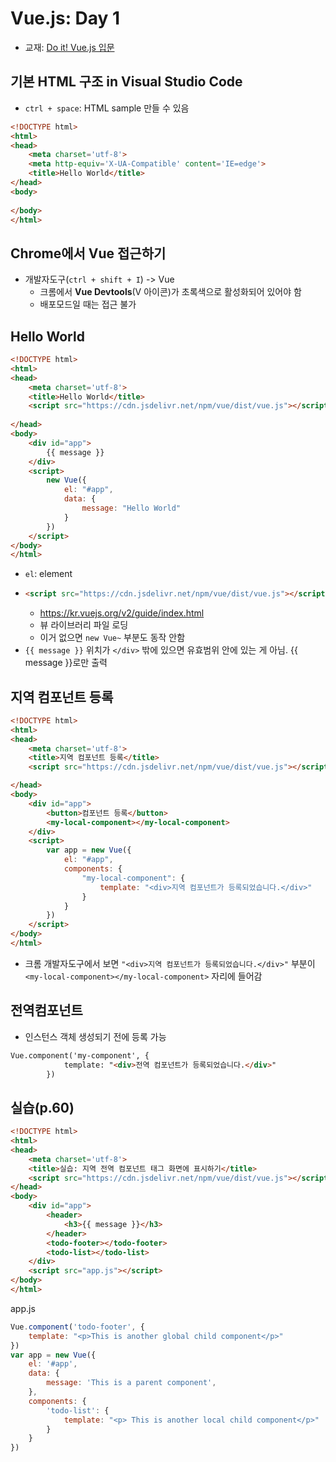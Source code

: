 # Vue.js: Day 1
- 교재: [Do it! Vue.js 입문](http://www.yes24.com/Product/Goods/58206961)

## 기본 HTML 구조 in Visual Studio Code
- `ctrl + space`: HTML sample 만들 수 있음
```html
<!DOCTYPE html>
<html>
<head>
    <meta charset='utf-8'>
    <meta http-equiv='X-UA-Compatible' content='IE=edge'>
    <title>Hello World</title>
</head>
<body>
    
</body>
</html>
```

## Chrome에서 Vue 접근하기
- 개발자도구(`ctrl + shift + I`) -> Vue
    - 크롬에서 **Vue Devtools**(V 아이콘)가 초록색으로 활성화되어 있어야 함
    - 배포모드일 때는 접근 불가

## Hello World
```html
<!DOCTYPE html>
<html>
<head>
    <meta charset='utf-8'>
    <title>Hello World</title>
    <script src="https://cdn.jsdelivr.net/npm/vue/dist/vue.js"></script>
    
</head>
<body>
    <div id="app">
        {{ message }}
    </div>
    <script>
        new Vue({
            el: "#app",
            data: {
                message: "Hello World"
            }
        })
    </script>
</body>
</html>
```
- `el`: element
- 
    ```html
    <script src="https://cdn.jsdelivr.net/npm/vue/dist/vue.js"></script>
    ```
    - https://kr.vuejs.org/v2/guide/index.html
    - 뷰 라이브러리 파일 로딩
    - 이거 없으면 `new Vue~` 부분도 동작 안함
- `{{ message }}` 위치가 `</div>` 밖에 있으면 유효범위 안에 있는 게 아님. {{ message }}로만 출력

## 지역 컴포넌트 등록
```html
<!DOCTYPE html>
<html>
<head>
    <meta charset='utf-8'>
    <title>지역 컴포넌트 등록</title>
    <script src="https://cdn.jsdelivr.net/npm/vue/dist/vue.js"></script>

</head>
<body>
    <div id="app">
        <button>컴포넌트 등록</button>
        <my-local-component></my-local-component>
    </div>
    <script>
        var app = new Vue({
            el: "#app",
            components: {
                "my-local-component": {
                    template: "<div>지역 컴포넌트가 등록되었습니다.</div>"
                }
            }
        })
    </script>
</body>
</html>
```
- 크롬 개발자도구에서 보면 `"<div>지역 컴포넌트가 등록되었습니다.</div>"` 부분이 `<my-local-component></my-local-component>` 자리에 들어감

## 전역컴포넌트
- 인스턴스 객체 생성되기 전에 등록 가능
```html
Vue.component('my-component', {
            template: "<div>전역 컴포넌트가 등록되었습니다.</div>"
        })
```

## 실습(p.60)
```html
<!DOCTYPE html>
<html>
<head>
    <meta charset='utf-8'>
    <title>실습: 지역 전역 컴포넌트 태그 화면에 표시하기</title>
    <script src="https://cdn.jsdelivr.net/npm/vue/dist/vue.js"></script>
</head>
<body>
    <div id="app">
        <header>
            <h3>{{ message }}</h3>
        </header>        
        <todo-footer></todo-footer>
        <todo-list></todo-list>
    </div>
    <script src="app.js"></script>
</body>
</html>
```
app.js
```js
Vue.component('todo-footer', {
    template: "<p>This is another global child component</p>"
})
var app = new Vue({
    el: '#app',
    data: {
        message: 'This is a parent component',
    },
    components: {
        'todo-list': {
            template: "<p> This is another local child component</p>"
        }   
    }
})
```